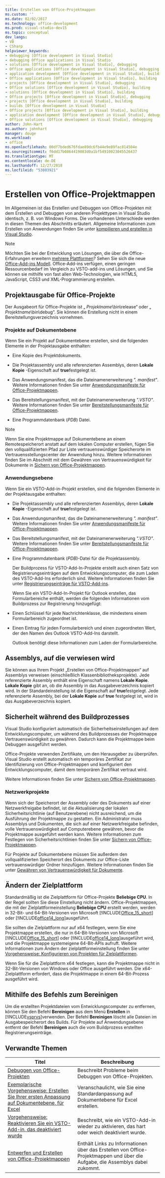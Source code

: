 ```yaml
---
title: Erstellen von Office-Projektmappen
ms.custom: ''
ms.date: 02/02/2017
ms.technology: office-development
ms.prod: visual-studio-dev15
ms.topic: conceptual
dev_langs:
- VB
- CSharp
helpviewer_keywords:
- debugging [Office development in Visual Studio]
- debugging Office applications in Visual Studio
- solutions [Office development in Visual Studio], debugging
- Office applications [Office development in Visual Studio], debugging
- application development [Office development in Visual Studio], building
- Office applications [Office development in Visual Studio], building
- projects [Office development in Visual Studio], debugging
- Office solutions [Office development in Visual Studio], building
- solutions [Office development in Visual Studio], building
- Office projects [Office development in Visual Studio], debugging
- projects [Office development in Visual Studio], building
- builds [Office development in Visual Studio]
- Office projects [Office development in Visual Studio], building
- application development [Office development in Visual Studio], debugging
- Office solutions [Office development in Visual Studio], debugging
author: John-Hart
ms.author: johnhart
manager: douge
ms.workload:
- office
ms.openlocfilehash: 00df7bded676fdae89dc6fb44e9e89fac814504e
ms.sourcegitcommit: f6dd17b0864419083d0a1bf54910023045526437
ms.translationtype: MT
ms.contentlocale: de-DE
ms.lasthandoff: 12/27/2018
ms.locfileid: "53803921"
---
```

# <a name="build-office-solutions"></a>Erstellen von Office-Projektmappen
  Im Allgemeinen ist das Erstellen und Debuggen von Office-Projekten mit dem Erstellen und Debuggen von anderen Projekttypen in Visual Studio identisch, z. B. von Windows Forms. Die vorhandenen Unterschiede werden in diesen Themen des Abschnitts erläutert. Allgemeine Informationen zum Erstellen von Anwendungen finden Sie unter [kompilieren und erstellen in Visual Studio](../ide/compiling-and-building-in-visual-studio.md).

> [!NOTE]
>  Möchten Sie bei der Entwicklung von Lösungen, die über die Office-Erfahrungen erweitern [mehrere Plattformen](https://dev.office.com/add-in-availability)? Sehen Sie sich die neue [Office-Add-ins Modell](https://dev.office.com/docs/add-ins/overview/office-add-ins). Office-Add-ins verfügen, einen geringen Ressourcenbedarf im Vergleich zu VSTO-add-ins und Lösungen, und Sie können sie mithilfe von fast allen Web-Technologien, wie HTML5, JavaScript, CSS3 und XML-Programmierung erstellen.

## <a name="project-output-for-office-projects"></a>Projektausgabe für Office-Projekte
 Der Ausgabeort für Office-Projekte ist „ *Projektname*\bin\release“ oder „ *Projektname*\bin\debug“. Sie können die Erstellung nicht in einem Bereitstellungsverzeichnis vornehmen.

### <a name="document-level-projects"></a>Projekte auf Dokumentebene
 Wenn Sie ein Projekt auf Dokumentebene erstellen, sind die folgenden Elemente in der Projektausgabe enthalten:

-   Eine Kopie des Projektdokuments.

-   Die Projektassembly und alle referenzierten Assemblys, deren **Lokale Kopie** -Eigenschaft auf **true**festgelegt ist.

-   Das Anwendungsmanifest, das die Dateinamenerweiterung *". manifest"*. Weitere Informationen finden Sie unter [Anwendungsmanifeste für Office-Projektmappen](../vsto/application-manifests-for-office-solutions.md).

-   Das Bereitstellungsmanifest, mit der Dateinamenerweiterung *".VSTO"*. Weitere Informationen finden Sie unter [Bereitstellungsmanifeste für Office-Projektmappen](../vsto/deployment-manifests-for-office-solutions.md).

-   Eine Programmdatenbank (*PDB*) Datei.

> [!NOTE]
>  Wenn Sie eine Projektmappe auf Dokumentebene an einem Remotespeicherort anstatt auf dem lokalen Computer erstellen, fügen Sie den vollqualifizierten Pfad zur Liste vertrauenswürdiger Speicherorte im Vertrauensstellungscenter der Anwendung hinzu. Weitere Informationen finden Sie im Abschnitt mit dem Gewähren von Vertrauenswürdigkeit für Dokumente in [Sichern von Office-Projektmappen](../vsto/securing-office-solutions.md).

### <a name="application-level-projects"></a>Anwendungsebene
 Wenn Sie ein VSTO-Add-in-Projekt erstellen, sind die folgenden Elemente in der Projektausgabe enthalten:

- Die Projektassembly und alle referenzierten Assemblys, deren **Lokale Kopie** -Eigenschaft auf **true**festgelegt ist.

- Das Anwendungsmanifest, das die Dateinamenerweiterung *". manifest"*. Weitere Informationen finden Sie unter [Anwendungsmanifeste für Office-Projektmappen](../vsto/application-manifests-for-office-solutions.md).

- Das Bereitstellungsmanifest, mit der Dateinamenerweiterung *".VSTO"*. Weitere Informationen finden Sie unter [Bereitstellungsmanifeste für Office-Projektmappen](../vsto/deployment-manifests-for-office-solutions.md).

- Eine Programmdatenbank (*PDB*)-Datei für die Projektassembly.

  Der Buildprozess für VSTO-Add-In-Projekte erstellt auch einen Satz von Registrierungseinträgen auf dem Entwicklungscomputer, die zum Laden des VSTO-Add-Ins erforderlich sind. Weitere Informationen finden Sie unter [Registrierungseinträge für VSTO-Add-ins](../vsto/registry-entries-for-vsto-add-ins.md).

  Wenn Sie ein VSTO-Add-In-Projekt für Outlook erstellen, das Formularbereiche enthält, werden die folgenden Informationen vom Buildprozess zur Registrierung hinzugefügt:

- Einen Schlüssel für jede Nachrichtenklasse, die mindestens einem Formularbereich zugeordnet ist.

- Einen Eintrag für jeden Formularbereich und einen zugeordneten Wert, der den Namen des Outlook VSTO-Add-Ins darstellt.

  Outlook benötigt diese Informationen zum Laden der Formularbereiche.

## <a name="referenced-assemblies"></a>Assemblys, auf die verwiesen wird
 Sie können aus Ihrem Projekt „Erstellen von Office-Projektmappen“ auf Assemblys verweisen (einschließlich Klassenbibliotheksprojekte). Jede referenzierte Assembly enthält eine Eigenschaft namens **Lokale Kopie**. **Lokale Kopie** gibt an, ob die Assembly in das Ausgabeverzeichnis kopiert wird. In der Standardeinstellung ist die Eigenschaft auf **true**festgelegt. Jede referenzierte Assembly, bei der **Lokale Kopie** auf **true** festgelegt ist, wird in das Ausgabeverzeichnis kopiert.

## <a name="security-during-the-build-process"></a>Sicherheit während des Buildprozesses
 Visual Studio konfiguriert automatisch die Sicherheitseinstellungen auf dem Entwicklungscomputer, um während des Buildprozesses der Projektmappe Vertrauenswürdigkeit zu gewähren. Dadurch kann die Projektmappe beim Debuggen ausgeführt werden.

 Office-Projekte verwenden Zertifikate, um den Herausgeber zu überprüfen. Visual Studio erstellt automatisch ein temporäres Zertifikat zur Identifizierung von Office-Projektmappen und konfiguriert den Entwicklungscomputer, damit dem temporären Zertifikat vertraut wird.

 Weitere Informationen finden Sie unter [Sichern von Office-Projektmappen](../vsto/securing-office-solutions.md).

### <a name="network-projects"></a>Netzwerkprojekte
 Wenn sich der Speicherort der Assembly oder des Dokuments auf einer Netzwerkfreigabe befindet, ist die Aktualisierung der lokalen Sicherheitsrichtlinie (auf Benutzerebene) nicht ausreichend, um die Ausführung der Projektmappe zu gestatten. Ein Administrator muss Assemblys und Dokumenten, die sich auf einer Netzwerkfreigabe befinden, volle Vertrauenswürdigkeit auf Computerebene gewähren, bevor die Projektmappe ausgeführt werden kann. Weitere Informationen zum Festlegen von Sicherheitsrichtlinien finden Sie unter [Sichern von Office-Projektmappen](../vsto/securing-office-solutions.md).

 Für Projekte auf Dokumentebene müssen Sie außerdem den vollqualifizierten Speicherort des Dokuments zur Office-Liste vertrauenswürdiger Ordner hinzufügen. Weitere Informationen finden Sie unter [Gewähren von Vertrauenswürdigkeit für Dokumente](../vsto/granting-trust-to-documents.md).

## <a name="change-the-platform-target"></a>Ändern der Zielplattform
 Standardmäßig ist die Zielplattform für Office-Projekte **Beliebige CPU**. In der Regel sollten Sie diese Einstellung nicht ändern. Office-Projektmappen, die mit der Zielplattformeinstellung **Beliebige CPU** erstellt werden, werden in 32-Bit- und 64-Bit-Versionen von Microsoft [!INCLUDE[Office_15_short](../vsto/includes/office-15-short-md.md)] oder [!INCLUDE[office14_long](../vsto/includes/office14-long-md.md)]ausgeführt.

 Sie sollten die Zielplattform nur auf x64 festlegen, wenn Sie eine Projektmappe erstellen, die nur in 64-Bit-Versionen von Microsoft [!INCLUDE[Office_15_short](../vsto/includes/office-15-short-md.md)] oder [!INCLUDE[office14_long](../vsto/includes/office14-long-md.md)]ausgeführt wird, und die Projektmappe systemeigene 64-Bit-APIs aufruft. Weitere Informationen zum Ändern der zielplattformeinstellung finden Sie unter [Vorgehensweise: Konfigurieren von Projekten für Zielplattformen](../ide/how-to-configure-projects-to-target-platforms.md).

 Wenn Sie für die Zielplattform x64 festlegen, kann die Projektmappe nicht in 32-Bit-Versionen von Windows oder Office ausgeführt werden. Die x64-Zielplattform erfordert, dass die Projektmappe in einem 64-Bit-Prozess ausgeführt wird.

## <a name="use-the-clean-command"></a>Mithilfe des Befehls zum Bereinigen
 Um die erstellten Projektdateien vom Entwicklungscomputer zu entfernen, können Sie den Befehl **Bereinigen** aus dem Menü **Erstellen** in [!INCLUDE[vsprvs](../sharepoint/includes/vsprvs-md.md)]verwenden. Der Befehl **Bereinigen** löscht alle Dateien im Ausgabespeicherort des Builds. Für Projekte auf Anwendungsebene entfernt der Befehl **Bereinigen** auch die vom Buildprozess erstellten Registrierungseinträge.

## <a name="related-topics"></a>Verwandte Themen

|Titel|Beschreibung|
|-----------|-----------------|
|[Debuggen von Office-Projekten](../vsto/debugging-office-projects.md)|Beschreibt Probleme beim Debuggen von Office-Projekten.|
|[Exemplarische Vorgehensweise: Erstellen Sie Ihrer ersten Anpassung auf Dokumentebene, für Excel](../vsto/walkthrough-creating-your-first-document-level-customization-for-excel.md)|Veranschaulicht, wie Sie eine Standardanpassung auf Dokumentebene für Excel erstellen.|
|[Vorgehensweise: Reaktivieren Sie ein VSTO-Add-in, das deaktiviert wurde](../vsto/how-to-re-enable-a-vsto-add-in-that-has-been-disabled.md)|Beschreibt, wie ein VSTO-Add-in wieder zu aktivieren, das hart oder weich deaktiviert wurde.|
|[Entwerfen und Erstellen von Office-Projektmappen](../vsto/designing-and-creating-office-solutions.md)|Enthält Links zu Informationen über das Erstellen von Office-Projektmappen und über die Aufgabe, die Assemblys dabei zukommt.|